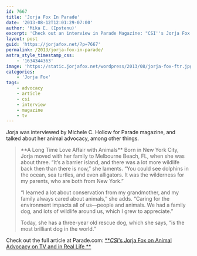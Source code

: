 ```yaml
---
id: 7667
title: 'Jorja Fox In Parade'
date: '2013-08-12T12:01:29-07:00'
author: 'Mika E. (Ipstenu)'
excerpt: 'Check out an interview in Parade Magazine: "CSI''s Jorja Fox on Animal Advocacy on TV and in Real Life" by Michele C. Hollow'
layout: post
guid: 'https://jorjafox.net/?p=7667'
permalink: /2013/jorja-fox-in-parade/
astra_style_timestamp_css:
    - '1634344363'
image: 'https://static.jorjafox.net/wordpress/2013/08/jorja-fox-ftr.jpg'
categories:
    - 'Jorja Fox'
tags:
    - advocacy
    - article
    - csi
    - interview
    - magazine
    - tv
---
```


Jorja was interviewed by Michele C. Hollow for Parade magazine, and talked about her animal advocacy, among other things.
<blockquote>**A Long Time Love Affair with Animals**
Born in New York City, Jorja moved with her family to Melbourne Beach, FL, when she was about three. “It’s a barrier island, and there was a lot more wildlife back then than there is now,” she laments. “You could see dolphins in the ocean, sea turtles, and even alligators. It was the wilderness for my parents, who are both from New York.”

“I learned a lot about conservation from my grandmother, and my family always cared about animals,” she adds. “Caring for the environment impacts all of us—people and animals. We had a family dog, and lots of wildlife around us, which I grew to appreciate.”

Today, she has a three-year old rescue dog, which she says, “is the most brilliant dog in the world.”</blockquote>
Check out the full article at Parade.com: <a href="http://www.parade.com/55620/michelechollow/csis-jorja-fox-on-animal-advocacy-on-tv-and-in-real-life/">**<em>CSI</em>'s Jorja Fox on Animal Advocacy on TV and in Real Life **</a>
